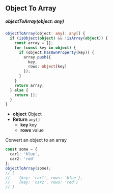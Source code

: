 ## Object To Array

##### objectToArray(object: any)

```typescript
objectToArray(object: any): any[] {
  if (isObject(object) && !isArray(object)) {
    const array = [];
    for (const key in object) {
      if (object.hasOwnProperty(key)) {
        array.push({
          key,
          rows: object[key]
        });
      }
    }
    return array;
  } else {
    return [];
  }
}
```

- **object** Object
- **Return** `any[]`
  - **key** key
  - **rows** value

Convert an object to an array

```typescript
const some = {
  car1: 'blue',
  car2: 'red'
};
objectToArray(some);
// [
//    {key: 'car1', rows: 'blue'},
//    {key: 'car2', rows: 'red'}
// ]
```
